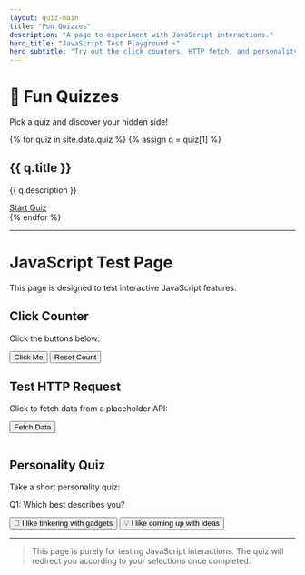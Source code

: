 ```yaml
---
layout: quiz-main
title: "Fun Quizzes"
description: "A page to experiment with JavaScript interactions."
hero_title: "JavaScript Test Playground ⚡"
hero_subtitle: "Try out the click counters, HTTP fetch, and personality quiz below."
---
```


# 🎲 Fun Quizzes

Pick a quiz and discover your hidden side!

<div class="quiz-grid">
  {% for quiz in site.data.quiz %}
    {% assign q = quiz[1] %}
    <div class="quiz-card">
      <h2>{{ q.title }}</h2>
      <p>{{ q.description }}</p>
      <a href="{{ site.baseurl }}/quiz/{{ q.slug }}.html" class="btn">Start Quiz</a>
    </div>
  {% endfor %}
</div>


---

# JavaScript Test Page

This page is designed to test interactive JavaScript features.

## Click Counter

<p>Click the buttons below:</p>
<button id="helloBtn">Click Me</button>
<button id="resetBtn">Reset Count</button>
<p id="output"></p>

## Test HTTP Request

<p>Click to fetch data from a placeholder API:</p>
<button id="fetchBtn">Fetch Data</button>
<pre id="fetchOutput"></pre>

## Personality Quiz

<p>Take a short personality quiz:</p>
<div id="quiz">
  <p>Q1: Which best describes you?</p>
  <button data-question="q1" data-answer="gadget">🔧 I like tinkering with gadgets</button>
  <button data-question="q1" data-answer="idea">💡 I like coming up with ideas</button>
</div>

<p id="quiz-output"></p>

<!-- Hidden field to hold JSON answers -->
<input type="hidden" id="quizData" value="{}">

---

> This page is purely for testing JavaScript interactions. The quiz will redirect you according to your selections once completed.

